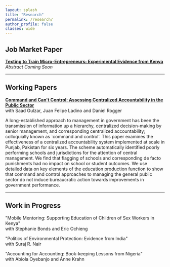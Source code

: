 ```yaml
---
layout: splash
title: "Research"
permalink: /research/
author_profile: false
classes: wide
---
```


**Job Market Paper**
-----

**[Texting to Train Micro-Entrepreneurs: Experimental Evidence from Kenya]()** \
*Abstract Coming Soon* 


-----

**Working Papers**
-----

**[Command and Can't Control: Assessing Centralized Accountability in the Public Sector](/assets/publications/Gulzar_et_al.pdf)**\
with Saad Gulzar, Juan Felipe Ladino and Daniel Rogger

A long-established approach to management in government has been the transmission of information up a hierarchy, centralized decision-making by senior management, and corresponding centralized accountability; colloquially known as `command and control'. This paper examines the effectiveness of a centralized accountability system implemented at scale in Punjab, Pakistan for six years. The scheme automatically identified poorly performing schools and jurisdictions for the attention of central management. We find that flagging of schools and corresponding de facto punishments had no impact on school or student outcomes. We use detailed data on key elements of the education production function to show that command and control approaches to managing the general public sector do not induce bureaucratic action towards improvements in government performance.


-----

**Work in Progress**
-----

"Mobile Mentoring: Supporting Education of Children of Sex Workers in Kenya"\
with Stephanie Bonds and Eric Ochieng

"Politics of Environmental Protection: Evidence from India"\
with Suraj R. Nair

"Accounting for Accounting: Book-keeping Lessons from Nigeria"\
with Abiola Oyebanjo and Anne Krahn
